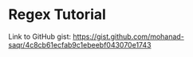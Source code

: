 # Regex Tutorial 

Link to GitHub gist: https://gist.github.com/mohanad-saqr/4c8cb61ecfab9c1ebeebf043070e1743

